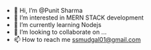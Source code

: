 - 👋 Hi, I’m @Punit Sharma
- 👀 I’m interested in MERN STACK development
- 🌱 I’m currently learning Nodejs
- 💞️ I’m looking to collaborate on ...
- 📫 How to reach me ssmudgal01@gmail.com

<!---
PunitMudgal/PunitMudgal is a ✨ special ✨ repository because its `README.md` (this file) appears on your GitHub profile.
You can click the Preview link to take a look at your changes.
--->
